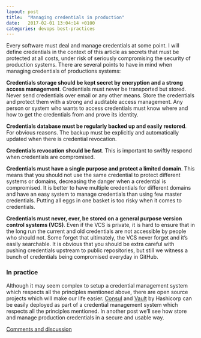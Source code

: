 ```yaml
---
layout: post
title:  "Managing credentials in production"
date:   2017-02-01 13:04:14 +0100
categories: devops best-practices
---
```


Every software must deal and manage credentials at some point. I will define credentials in the context of this article as secrets that must be protected at all costs, under risk of seriously compromising the security of production systems. There are several points to have in mind when managing credentials of productions systems:

**Credentials storage should be kept secret by encryption and a strong access management**. Credentials must never be transported but stored. Never send credentials over email or any other means. Store the credentials and protect them with a strong and auditable access management. Any person or system who wants to access credentials must know where and how to get the credentials from and prove its identity.

**Credentials database must be regularly backed up and easily restored**. For obvious reasons. The backup must be explicitly and automatically updated when there is credential revocation.

**Credentials revocation should be fast**. This is important to swiftly respond when credentials are compromised.

**Credentials must have a single purpose and protect a limited domain**. This means that you should not use the same credential to protect different systems or domains, decreasing the danger when a credential is compromised. It is better to have multiple credentials for different domains and have an easy system to manage credentials than using few master credentials. Putting all eggs in one basket is too risky when it comes to credentials.

**Credentials must never, ever, be stored on a general purpose version control systems (VCS)**. Even if the VCS is private, it is hard to ensure that in the long run the current and old credentials are not accessible by people who should not. Some forget that ultimately, the VCS never forget and it’s easily searchable. It is obvious that you should be extra careful with pushing credentials upstream to public repositories, but still we witness a bunch of credentials being compromised everyday in GitHub.

### In practice
Although it may seem complex to setup a credential management system which respects all the principles mentioned above, there are open source projects which will make our life easier. [Consul](https://www.consul.io/) and [Vault](https://www.vaultproject.io/) by Hashicorp can be easily deployed as part of a credential management system which respects all the principles mentioned. In another post we’ll see how store and manage production credentials in a secure and usable way.

[Comments and discussion](https://news.ycombinator.com/item?id=15109637)
